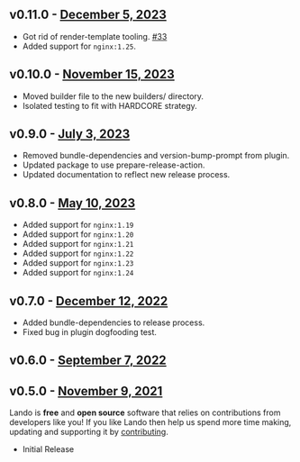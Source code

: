 ## v0.11.0 - [December 5, 2023](https://github.com/lando/nginx/releases/tag/v0.11.0)

  * Got rid of render-template tooling. [#33](https://github.com/lando/nginx/pull/33)
  * Added support for `nginx:1.25`.

## v0.10.0 - [November 15, 2023](https://github.com/lando/nginx/releases/tag/v0.10.0)

  * Moved builder file to the new builders/ directory.
  * Isolated testing to fit with HARDCORE strategy.

## v0.9.0 - [July 3, 2023](https://github.com/lando/nginx/releases/tag/v0.9.0)

  * Removed bundle-dependencies and version-bump-prompt from plugin.
  * Updated package to use prepare-release-action.
  * Updated documentation to reflect new release process.

## v0.8.0 - [May 10, 2023](https://github.com/lando/nginx/releases/tag/v0.8.0)

  * Added support for `nginx:1.19`
  * Added support for `nginx:1.20`
  * Added support for `nginx:1.21`
  * Added support for `nginx:1.22`
  * Added support for `nginx:1.23`
  * Added support for `nginx:1.24`

## v0.7.0 - [December 12, 2022](https://github.com/lando/nginx/releases/tag/v0.7.0)

  * Added bundle-dependencies to release process.
  * Fixed bug in plugin dogfooding test.

## v0.6.0 - [September 7, 2022](https://github.com/lando/nginx/releases/tag/v0.6.0)

## v0.5.0 - [November 9, 2021](https://github.com/lando/nginx/releases/tag/v0.5.0)

  Lando is **free** and **open source** software that relies on contributions from developers like you! If you like Lando then help us spend more time making, updating and supporting it by [contributing](https://github.com/sponsors/lando).

  * Initial Release
